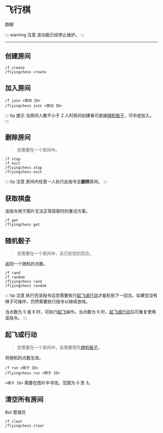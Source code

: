 # 飞行棋
<span class="span-group">群聊</span>

::: warning 注意
该功能已经停止维护。
:::

---

## 创建房间
``` {1}
/f create
/flyingchess create
```

## 加入房间
``` {1}
/f join <房间 ID>
/flyingchess join <房间 ID>
```	
::: tip 提示
当房间人数不小于 2 人时房间创建者可直接[随机骰子](#随机骰子)，可中途加入。
:::

## 删除房间
> 您需要在一个房间中。
``` {1}
/f stop
/f exit
/flyingchess stop
/flyingchess exit
```
::: tip 注意
房间内任意一人执行此指令会**删除**房间。
:::

## 获取棋盘
该指令用于图片无法正常获取时的重试方案。
``` {1}
/f get
/flyingchess get
```

## 随机骰子
> 您需要在一个房间中，且已到您的回合。

返回一个随机的点数。
``` {1}
/f rand
/f random
/flyingchess rand
/flyingchess random
```
::: tip 注意
执行完该指令后您需要执行[起飞或行动](#起飞或行动)才能轮到下一回合。如果您没有棋子可操作，仍然需要执行指令以继续游戏。

当点数为 5 或 6 时，可执行[起飞](#起飞或行动)操作。当点数为 6 时，[起飞或行动](#起飞或行动)后可重复使用该指令。
:::

## 起飞或行动
> 您需要在一个房间中，且需要预先[随机骰子](#随机骰子)。

将随机的点数生效。
``` {1}
/f run <棋子 ID>
/flyingchess run <棋子 ID>
```
`<棋子 ID>` 需要在图片中寻找，范围为 0 至 3。

## 清空所有房间
<span class="span-bot-admin">Bot 管理员</span>
``` {1}
/f clear
/flyingchess clear
```